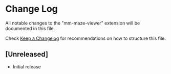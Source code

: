 # Change Log

All notable changes to the "mm-maze-viewer" extension will be documented in this file.

Check [Keep a Changelog](http://keepachangelog.com/) for recommendations on how to structure this file.

## [Unreleased]

- Initial release